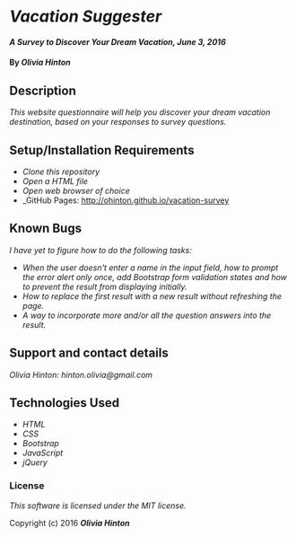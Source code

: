 # _Vacation Suggester_

#### _A Survey to Discover Your Dream Vacation, June 3, 2016_

#### By _**Olivia Hinton**_

## Description

_This website questionnaire will help you discover your dream vacation destination, based on your responses to survey questions._

## Setup/Installation Requirements

* _Clone this repository_
* _Open a HTML file_
* _Open web browser of choice_
* _GitHub Pages: http://ohinton.github.io/vacation-survey

## Known Bugs

_I have yet to figure how to do the following tasks:_
* _When the user doesn't enter a name in the input field, how to prompt the error alert only once, add Bootstrap form validation states and how to prevent the result from displaying initially._ 
* _How to replace the first result with a new result without refreshing the page._
* _A way to incorporate more and/or all the question answers into the result._

## Support and contact details

_Olivia Hinton: hinton.olivia@gmail.com_

## Technologies Used

* _HTML_
* _CSS_
* _Bootstrap_
* _JavaScript_
* _jQuery_

### License

*This software is licensed under the MIT license.*

Copyright (c) 2016 **_Olivia Hinton_**
